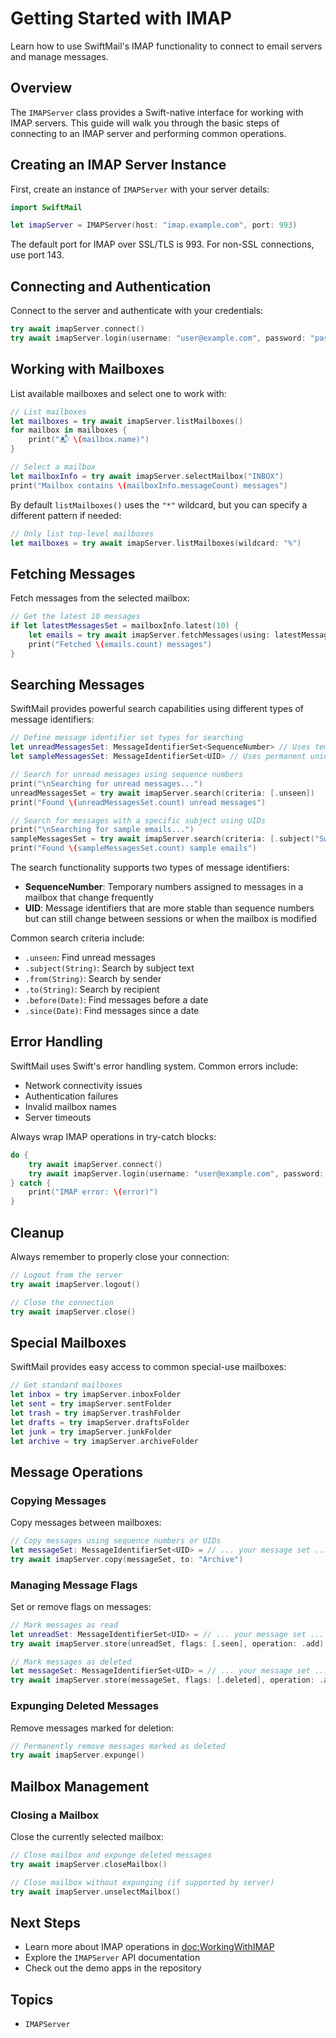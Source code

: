 # Getting Started with IMAP

Learn how to use SwiftMail's IMAP functionality to connect to email servers and manage messages.

## Overview

The `IMAPServer` class provides a Swift-native interface for working with IMAP servers. This guide will walk you through the basic steps of connecting to an IMAP server and performing common operations.

## Creating an IMAP Server Instance

First, create an instance of `IMAPServer` with your server details:

```swift
import SwiftMail

let imapServer = IMAPServer(host: "imap.example.com", port: 993)
```

The default port for IMAP over SSL/TLS is 993. For non-SSL connections, use port 143.

## Connecting and Authentication

Connect to the server and authenticate with your credentials:

```swift
try await imapServer.connect()
try await imapServer.login(username: "user@example.com", password: "password")
```

## Working with Mailboxes

List available mailboxes and select one to work with:

```swift
// List mailboxes
let mailboxes = try await imapServer.listMailboxes()
for mailbox in mailboxes {
    print("📬 \(mailbox.name)")
}

// Select a mailbox
let mailboxInfo = try await imapServer.selectMailbox("INBOX")
print("Mailbox contains \(mailboxInfo.messageCount) messages")
```

By default `listMailboxes()` uses the `"*"` wildcard, but you can specify a
different pattern if needed:

```swift
// Only list top-level mailboxes
let mailboxes = try await imapServer.listMailboxes(wildcard: "%")
```

## Fetching Messages

Fetch messages from the selected mailbox:

```swift
// Get the latest 10 messages
if let latestMessagesSet = mailboxInfo.latest(10) {
    let emails = try await imapServer.fetchMessages(using: latestMessagesSet)
    print("Fetched \(emails.count) messages")
}
```

## Searching Messages

SwiftMail provides powerful search capabilities using different types of message identifiers:

```swift
// Define message identifier set types for searching
let unreadMessagesSet: MessageIdentifierSet<SequenceNumber> // Uses temporary sequence numbers
let sampleMessagesSet: MessageIdentifierSet<UID> // Uses permanent unique identifiers

// Search for unread messages using sequence numbers
print("\nSearching for unread messages...")
unreadMessagesSet = try await imapServer.search(criteria: [.unseen])
print("Found \(unreadMessagesSet.count) unread messages")

// Search for messages with a specific subject using UIDs
print("\nSearching for sample emails...")
sampleMessagesSet = try await imapServer.search(criteria: [.subject("SwiftSMTPCLI")])
print("Found \(sampleMessagesSet.count) sample emails")
```

The search functionality supports two types of message identifiers:
- **SequenceNumber**: Temporary numbers assigned to messages in a mailbox that change frequently
- **UID**: Message identifiers that are more stable than sequence numbers but can still change between sessions or when the mailbox is modified

Common search criteria include:
- `.unseen`: Find unread messages
- `.subject(String)`: Search by subject text
- `.from(String)`: Search by sender
- `.to(String)`: Search by recipient
- `.before(Date)`: Find messages before a date
- `.since(Date)`: Find messages since a date

## Error Handling

SwiftMail uses Swift's error handling system. Common errors include:
- Network connectivity issues
- Authentication failures
- Invalid mailbox names
- Server timeouts

Always wrap IMAP operations in try-catch blocks:

```swift
do {
    try await imapServer.connect()
    try await imapServer.login(username: "user@example.com", password: "password")
} catch {
    print("IMAP error: \(error)")
}
```

## Cleanup

Always remember to properly close your connection:

```swift
// Logout from the server
try await imapServer.logout()

// Close the connection
try await imapServer.close()
```

## Special Mailboxes

SwiftMail provides easy access to common special-use mailboxes:

```swift
// Get standard mailboxes
let inbox = try imapServer.inboxFolder
let sent = try imapServer.sentFolder
let trash = try imapServer.trashFolder
let drafts = try imapServer.draftsFolder
let junk = try imapServer.junkFolder
let archive = try imapServer.archiveFolder
```

## Message Operations

### Copying Messages

Copy messages between mailboxes:

```swift
// Copy messages using sequence numbers or UIDs
let messageSet: MessageIdentifierSet<UID> = // ... your message set ...
try await imapServer.copy(messageSet, to: "Archive")
```

### Managing Message Flags

Set or remove flags on messages:

```swift
// Mark messages as read
let unreadSet: MessageIdentifierSet<UID> = // ... your message set ...
try await imapServer.store(unreadSet, flags: [.seen], operation: .add)

// Mark messages as deleted
let messageSet: MessageIdentifierSet<UID> = // ... your message set ...
try await imapServer.store(messageSet, flags: [.deleted], operation: .add)
```

### Expunging Deleted Messages

Remove messages marked for deletion:

```swift
// Permanently remove messages marked as deleted
try await imapServer.expunge()
```

## Mailbox Management

### Closing a Mailbox

Close the currently selected mailbox:

```swift
// Close mailbox and expunge deleted messages
try await imapServer.closeMailbox()

// Close mailbox without expunging (if supported by server)
try await imapServer.unselectMailbox()
```

## Next Steps

- Learn more about IMAP operations in <doc:WorkingWithIMAP>
- Explore the ``IMAPServer`` API documentation
- Check out the demo apps in the repository

## Topics

- ``IMAPServer``
